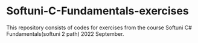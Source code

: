 # Softuni-C-Fundamentals-exercises
This repository consists of codes for exercises from the course Softuni C# Fundamentals(softuni 2 path) 2022 September.

